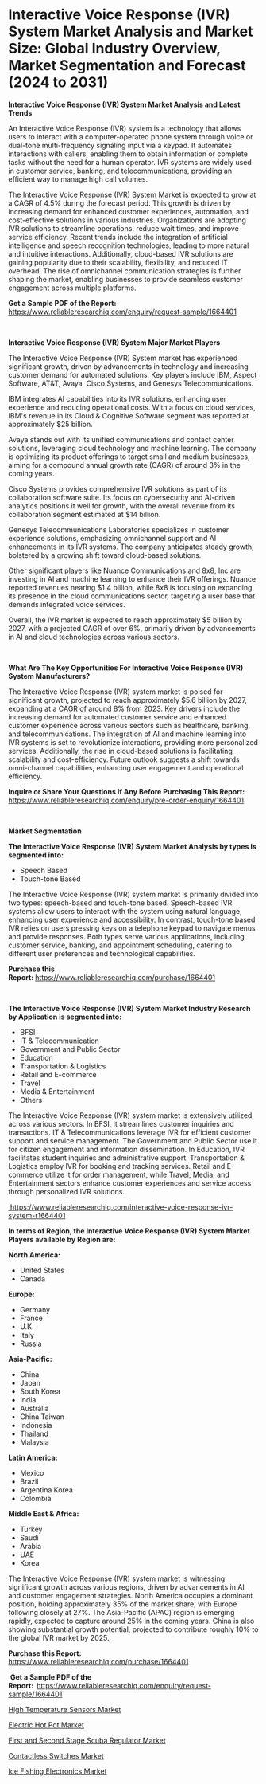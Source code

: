 <p><h1>Interactive Voice Response (IVR) System Market Analysis and Market Size: Global Industry Overview, Market Segmentation and Forecast (2024 to 2031)</h1></p><p><strong>Interactive Voice Response (IVR) System Market Analysis and Latest Trends</strong></p>
<p><p>An Interactive Voice Response (IVR) system is a technology that allows users to interact with a computer-operated phone system through voice or dual-tone multi-frequency signaling input via a keypad. It automates interactions with callers, enabling them to obtain information or complete tasks without the need for a human operator. IVR systems are widely used in customer service, banking, and telecommunications, providing an efficient way to manage high call volumes.</p><p>The Interactive Voice Response (IVR) System Market is expected to grow at a CAGR of 4.5% during the forecast period. This growth is driven by increasing demand for enhanced customer experiences, automation, and cost-effective solutions in various industries. Organizations are adopting IVR solutions to streamline operations, reduce wait times, and improve service efficiency. Recent trends include the integration of artificial intelligence and speech recognition technologies, leading to more natural and intuitive interactions. Additionally, cloud-based IVR solutions are gaining popularity due to their scalability, flexibility, and reduced IT overhead. The rise of omnichannel communication strategies is further shaping the market, enabling businesses to provide seamless customer engagement across multiple platforms.</p></p>
<p><strong>Get a Sample PDF of the Report:&nbsp;</strong> <a href="https://www.reliableresearchiq.com/enquiry/request-sample/1664401?utm_campaign=1260&utm_medium=2&utm_source=Github&utm_content=ia&utm_term=28092024&utm_id=interactive-voice-response-ivr-system">https://www.reliableresearchiq.com/enquiry/request-sample/1664401</a></p>
<p>&nbsp;</p>
<p><strong>Interactive Voice Response (IVR) System Major Market Players</strong></p>
<p><p>The Interactive Voice Response (IVR) System market has experienced significant growth, driven by advancements in technology and increasing customer demand for automated solutions. Key players include IBM, Aspect Software, AT&T, Avaya, Cisco Systems, and Genesys Telecommunications. </p><p>IBM integrates AI capabilities into its IVR solutions, enhancing user experience and reducing operational costs. With a focus on cloud services, IBM's revenue in its Cloud & Cognitive Software segment was reported at approximately $25 billion.</p><p>Avaya stands out with its unified communications and contact center solutions, leveraging cloud technology and machine learning. The company is optimizing its product offerings to target small and medium businesses, aiming for a compound annual growth rate (CAGR) of around 3% in the coming years.</p><p>Cisco Systems provides comprehensive IVR solutions as part of its collaboration software suite. Its focus on cybersecurity and AI-driven analytics positions it well for growth, with the overall revenue from its collaboration segment estimated at $14 billion.</p><p>Genesys Telecommunications Laboratories specializes in customer experience solutions, emphasizing omnichannel support and AI enhancements in its IVR systems. The company anticipates steady growth, bolstered by a growing shift toward cloud-based solutions.</p><p>Other significant players like Nuance Communications and 8x8, Inc are investing in AI and machine learning to enhance their IVR offerings. Nuance reported revenues nearing $1.4 billion, while 8x8 is focusing on expanding its presence in the cloud communications sector, targeting a user base that demands integrated voice services.</p><p>Overall, the IVR market is expected to reach approximately $5 billion by 2027, with a projected CAGR of over 6%, primarily driven by advancements in AI and cloud technologies across various sectors.</p></p>
<p>&nbsp;</p>
<p><strong>What Are The Key Opportunities For Interactive Voice Response (IVR) System Manufacturers?</strong></p>
<p><p>The Interactive Voice Response (IVR) system market is poised for significant growth, projected to reach approximately $5.6 billion by 2027, expanding at a CAGR of around 8% from 2023. Key drivers include the increasing demand for automated customer service and enhanced customer experience across various sectors such as healthcare, banking, and telecommunications. The integration of AI and machine learning into IVR systems is set to revolutionize interactions, providing more personalized services. Additionally, the rise in cloud-based solutions is facilitating scalability and cost-efficiency. Future outlook suggests a shift towards omni-channel capabilities, enhancing user engagement and operational efficiency.</p></p>
<p><strong>Inquire or Share Your Questions If Any Before Purchasing This Report:</strong> <a href="https://www.reliableresearchiq.com/enquiry/pre-order-enquiry/1664401?utm_campaign=1260&utm_medium=2&utm_source=Github&utm_content=ia&utm_term=28092024&utm_id=interactive-voice-response-ivr-system">https://www.reliableresearchiq.com/enquiry/pre-order-enquiry/1664401</a></p>
<p>&nbsp;</p>
<p><strong>Market Segmentation</strong></p>
<p><strong>The Interactive Voice Response (IVR) System Market Analysis by types is segmented into:</strong></p>
<p><ul><li>Speech Based</li><li>Touch-tone Based</li></ul></p>
<p><p>The Interactive Voice Response (IVR) system market is primarily divided into two types: speech-based and touch-tone based. Speech-based IVR systems allow users to interact with the system using natural language, enhancing user experience and accessibility. In contrast, touch-tone based IVR relies on users pressing keys on a telephone keypad to navigate menus and provide responses. Both types serve various applications, including customer service, banking, and appointment scheduling, catering to different user preferences and technological capabilities.</p></p>
<p><strong>Purchase this Report:&nbsp;</strong><a href="https://www.reliableresearchiq.com/purchase/1664401?utm_campaign=1260&utm_medium=2&utm_source=Github&utm_content=ia&utm_term=28092024&utm_id=interactive-voice-response-ivr-system">https://www.reliableresearchiq.com/purchase/1664401</a></p>
<p>&nbsp;</p>
<p><strong>The Interactive Voice Response (IVR) System Market Industry Research by Application is segmented into:</strong></p>
<p><ul><li>BFSI</li><li>IT & Telecommunication</li><li>Government and Public Sector</li><li>Education</li><li>Transportation & Logistics</li><li>Retail and E-commerce</li><li>Travel</li><li>Media & Entertainment</li><li>Others</li></ul></p>
<p><p>The Interactive Voice Response (IVR) system market is extensively utilized across various sectors. In BFSI, it streamlines customer inquiries and transactions. IT & Telecommunications leverage IVR for efficient customer support and service management. The Government and Public Sector use it for citizen engagement and information dissemination. In Education, IVR facilitates student inquiries and administrative support. Transportation & Logistics employ IVR for booking and tracking services. Retail and E-commerce utilize it for order management, while Travel, Media, and Entertainment sectors enhance customer experiences and service access through personalized IVR solutions.</p></p>
<p><a href="https://www.reliableresearchiq.com/interactive-voice-response-ivr-system-r1664401?utm_campaign=1260&utm_medium=2&utm_source=Github&utm_content=ia&utm_term=28092024&utm_id=interactive-voice-response-ivr-system">&nbsp;https://www.reliableresearchiq.com/interactive-voice-response-ivr-system-r1664401</a></p>
<p><strong>In terms of Region, the Interactive Voice Response (IVR) System Market Players available by Region are:</strong></p>
<p>
    <p> <strong> North America: </strong>
        <ul>
            <li>United States</li>
            <li>Canada</li>
        </ul>
        </p> 
    <p> <strong> Europe: </strong>
        <ul>
            <li>Germany</li>
            <li>France</li>
            <li>U.K.</li>
            <li>Italy</li>
            <li>Russia</li>
        </ul>
        </p> 
    <p> <strong> Asia-Pacific: </strong>
        <ul>
            <li>China</li>
            <li>Japan</li>
            <li>South Korea</li>
            <li>India</li>
            <li>Australia</li>
            <li>China Taiwan</li>
            <li>Indonesia</li>
            <li>Thailand</li>
            <li>Malaysia</li>
        </ul>
        </p> 
    <p> <strong> Latin America: </strong>
        <ul>
            <li>Mexico</li>
            <li>Brazil</li>
            <li>Argentina Korea</li>
            <li>Colombia</li>
        </ul>
        </p> 
    <p> <strong> Middle East & Africa: </strong>
        <ul>
            <li>Turkey</li>
            <li>Saudi</li>
            <li>Arabia</li>
            <li>UAE</li>
            <li>Korea</li>
        </ul>
    </p>
    </p>
<p><p>The Interactive Voice Response (IVR) system market is witnessing significant growth across various regions, driven by advancements in AI and customer engagement strategies. North America occupies a dominant position, holding approximately 35% of the market share, with Europe following closely at 27%. The Asia-Pacific (APAC) region is emerging rapidly, expected to capture around 25% in the coming years. China is also showing substantial growth potential, projected to contribute roughly 10% to the global IVR market by 2025.</p></p>
<p><strong>Purchase this Report: </strong><a href="https://www.reliableresearchiq.com/purchase/1664401?utm_campaign=1260&utm_medium=2&utm_source=Github&utm_content=ia&utm_term=28092024&utm_id=interactive-voice-response-ivr-system">https://www.reliableresearchiq.com/purchase/1664401</a></p>
<p>&nbsp;<strong>Get a Sample PDF of the Report:&nbsp;&nbsp;</strong><a href="https://www.reliableresearchiq.com/enquiry/request-sample/1664401?utm_campaign=1260&utm_medium=2&utm_source=Github&utm_content=ia&utm_term=28092024&utm_id=interactive-voice-response-ivr-system">https://www.reliableresearchiq.com/enquiry/request-sample/1664401</a></p>
<p><strong></strong></p>
<p><p><a href="https://issuu.com/reportprime-2/docs/high-temperature-sensors-market-siz_caa82d19d2337c?utm_campaign=1260&utm_medium=2&utm_source=Github&utm_content=ia&utm_term=28092024&utm_id=interactive-voice-response-ivr-system">High Temperature Sensors Market</a></p><p><a href="https://www.linkedin.com/pulse/electric-hot-pot-market-global-trends-forecast-2024-nxyxe?utm_campaign=1260&utm_medium=2&utm_source=Github&utm_content=ia&utm_term=28092024&utm_id=interactive-voice-response-ivr-system">Electric Hot Pot Market</a></p><p><a href="https://github.com/mharielmesa/Market-Research-Report-List-5/blob/main/first-and-second-stage-scuba-regulator-market.md?utm_campaign=1260&utm_medium=2&utm_source=Github&utm_content=ia&utm_term=28092024&utm_id=interactive-voice-response-ivr-system">First and Second Stage Scuba Regulator Market</a></p><p><a href="https://issuu.com/reportprime-2/docs/contactless-switches-market-size-20_6ebfb063b6c9cb?utm_campaign=1260&utm_medium=2&utm_source=Github&utm_content=ia&utm_term=28092024&utm_id=interactive-voice-response-ivr-system">Contactless Switches Market</a></p><p><a href="https://www.linkedin.com/pulse/global-ice-fishing-electronics-industry-analysis-report-market-lxuae?utm_campaign=1260&utm_medium=2&utm_source=Github&utm_content=ia&utm_term=28092024&utm_id=interactive-voice-response-ivr-system">Ice Fishing Electronics Market</a></p></p>